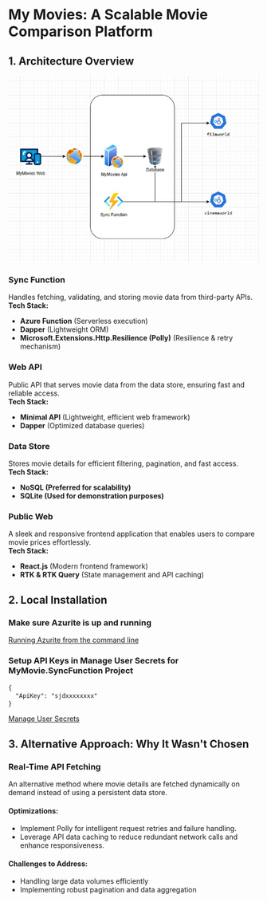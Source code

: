 # **My Movies: A Scalable Movie Comparison Platform**  

## **1. Architecture Overview**  
![Architecture Diagram](https://github.com/jodhaaa/my-movies/blob/main/architecture.jpg?raw=true)  

### **Sync Function**  
Handles fetching, validating, and storing movie data from third-party APIs.  
**Tech Stack:**  
- **Azure Function** (Serverless execution)  
- **Dapper** (Lightweight ORM)  
- **Microsoft.Extensions.Http.Resilience (Polly)** (Resilience & retry mechanism)  

### **Web API**  
Public API that serves movie data from the data store, ensuring fast and reliable access.  
**Tech Stack:**  
- **Minimal API** (Lightweight, efficient web framework)  
- **Dapper** (Optimized database queries)  

### **Data Store**  
Stores movie details for efficient filtering, pagination, and fast access.  
**Tech Stack:**  
- **NoSQL (Preferred for scalability)**  
- **SQLite (Used for demonstration purposes)**  

### **Public Web**  
A sleek and responsive frontend application that enables users to compare movie prices effortlessly.  
**Tech Stack:**  
- **React.js** (Modern frontend framework)  
- **RTK & RTK Query** (State management and API caching)  

## **2. Local Installation**  
 
### Make sure Azurite is up and running 
[Running Azurite from the command line](https://learn.microsoft.com/en-us/azure/storage/common/storage-use-azurite?tabs=visual-studio%2Cblob-storage#running-azurite-from-the-command-line)

### Setup API Keys in Manage User Secrets for MyMovie.SyncFunction Project
```
{
  "ApiKey": "sjdxxxxxxxx"
}
```
[Manage User Secrets](https://learn.microsoft.com/en-us/aspnet/core/security/app-secrets?view=aspnetcore-9.0&tabs=windows#use-visual-studio)

## **3. Alternative Approach: Why It Wasn't Chosen**  

### **Real-Time API Fetching**  
An alternative method where movie details are fetched dynamically on demand instead of using a persistent data store.

#### **Optimizations:**
- Implement Polly for intelligent request retries and failure handling.
- Leverage API data caching to reduce redundant network calls and enhance responsiveness.

#### **Challenges to Address:**
- Handling large data volumes efficiently
- Implementing robust pagination and data aggregation
